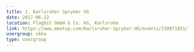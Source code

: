 ```yaml
---
title: 1. Karlsruher Spryker UG
date: 2017-06-22
location: Flagbit GmbH & Co. KG, Karlsruhe
link: https://www.meetup.com/Karlsruher-Spryker-UG/events/239871831/
usergroup: skka
type: usergroup
---
```

